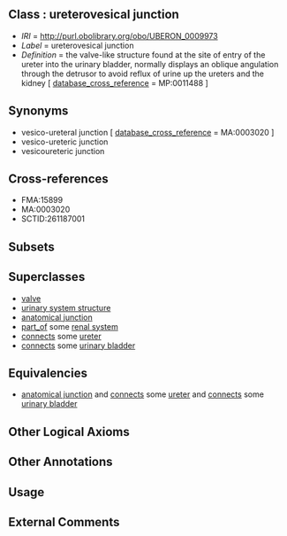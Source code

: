 
## Class : ureterovesical junction

 * *IRI* = http://purl.obolibrary.org/obo/UBERON_0009973
 * *Label* = ureterovesical junction
 * *Definition* = the valve-like structure found at the site of entry of the ureter into the urinary bladder, normally displays an oblique angulation through the detrusor to avoid reflux of urine up the ureters and the kidney [ [database_cross_reference](../../ef/oboInOwl#hasDbXref.md) = MP:0011488 ]

## Synonyms

 * vesico-ureteral junction [ [database_cross_reference](../../ef/oboInOwl#hasDbXref.md) = MA:0003020 ]
 * vesico-ureteric junction
 * vesicoureteric junction

## Cross-references

 * FMA:15899
 * MA:0003020
 * SCTID:261187001

## Subsets


## Superclasses

 * [valve](../../UBERON/78/UBERON_0003978.md)
 * [urinary system structure](../../UBERON/54/UBERON_0006554.md)
 * [anatomical junction](../../UBERON/51/UBERON_0007651.md)
 * [part_of](../../BFO/50/BFO_0000050.md) some [renal system](../../UBERON/08/UBERON_0001008.md)
 * [connects](../../ts/core#connects.md) some [ureter](../../UBERON/56/UBERON_0000056.md)
 * [connects](../../ts/core#connects.md) some [urinary bladder](../../UBERON/55/UBERON_0001255.md)

## Equivalencies

 * [anatomical junction](../../UBERON/51/UBERON_0007651.md) and [connects](../../ts/core#connects.md) some [ureter](../../UBERON/56/UBERON_0000056.md) and [connects](../../ts/core#connects.md) some [urinary bladder](../../UBERON/55/UBERON_0001255.md)

## Other Logical Axioms


## Other Annotations


## Usage


## External Comments

